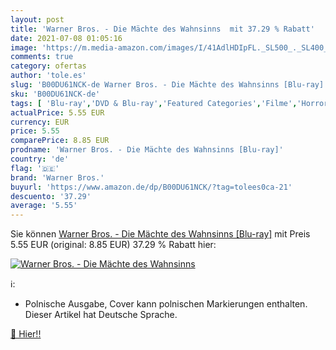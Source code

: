 ```yaml
---
layout: post
title: 'Warner Bros. - Die Mächte des Wahnsinns  mit 37.29 % Rabatt'
date: 2021-07-08 01:05:16
image: 'https://m.media-amazon.com/images/I/41AdlHDIpFL._SL500_._SL400_.jpg'
comments: true
category: ofertas
author: 'tole.es'
slug: 'B00DU61NCK-de Warner Bros. - Die Mächte des Wahnsinns [Blu-ray]'
sku: 'B00DU61NCK-de'
tags: [ 'Blu-ray','DVD & Blu-ray','Featured Categories','Filme','Horror','Krimi','Thriller','warner bros.', ]
actualPrice: 5.55 EUR
currency: EUR
price: 5.55
comparePrice: 8.85 EUR
prodname: 'Warner Bros. - Die Mächte des Wahnsinns [Blu-ray]'
country: 'de'
flag: '🇩🇪'
brand: 'Warner Bros.'
buyurl: 'https://www.amazon.de/dp/B00DU61NCK/?tag=tolees0ca-21'
descuento: '37.29'
average: '5.55'
---
```


Sie können [Warner Bros. - Die Mächte des Wahnsinns [Blu-ray]](https://www.amazon.de/dp/B00DU61NCK/?tag=tolees0ca-21) mit Preis 5.55 EUR (original: 8.85 EUR) 37.29 % Rabatt hier:

[![Warner Bros. - Die Mächte des Wahnsinns ](https://m.media-amazon.com/images/I/41AdlHDIpFL._SL500_._SL400_.jpg)](https://www.amazon.de/dp/B00DU61NCK/?tag=tolees0ca-21)

ℹ️:

- Polnische Ausgabe, Cover kann polnischen Markierungen enthalten. Dieser Artikel hat Deutsche Sprache.

[🛒 Hier!!](https://www.amazon.de/dp/B00DU61NCK/?tag=tolees0ca-21)
